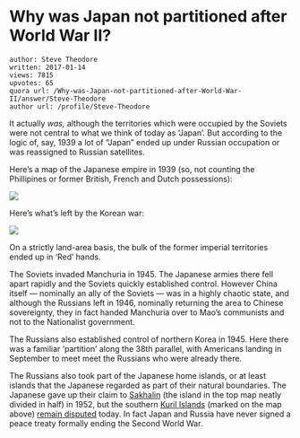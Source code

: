 # Why was Japan not partitioned after World War II?

	author: Steve Theodore
	written: 2017-01-14
	views: 7815
	upvotes: 65
	quora url: /Why-was-Japan-not-partitioned-after-World-War-II/answer/Steve-Theodore
	author url: /profile/Steve-Theodore


It actually _was,_ although the territories which were occupied by the Soviets were not central to what we think of today as ‘Japan’. But according to the logic of, say, 1939 a lot of “Japan” ended up under Russian occupation or was reassigned to Russian satellites.

Here’s a map of the Japanese empire in 1939 (so, not counting the Phillipines or former British, French and Dutch possessions):

![](https://qph.fs.quoracdn.net/main-qimg-bf6efc471c7d2eb69600da1f28866256)

Here’s what’s left by the Korean war:

![](https://qph.fs.quoracdn.net/main-qimg-6e71741f110125b196a831c0895d709f)

On a strictly land-area basis, the bulk of the former imperial territories ended up in ‘Red’ hands.

The Soviets invaded Manchuria in 1945. The Japanese armies there fell apart rapidly and the Soviets quickly established control. However China itself — nominally an ally of the Soviets — was in a highly chaotic state, and although the Russians left in 1946, nominally returning the area to Chinese sovereignty, they in fact handed Manchuria over to Mao’s communists and not to the Nationalist government.

The Russians also established control of northern Korea in 1945. Here there was a familiar ‘partition’ along the 38th parallel, with Americans landing in September to meet meet the Russians who were already there.

The Russians also took part of the Japanese home islands, or at least islands that the Japanese regarded as part of their natural boundaries. The Japanese gave up their claim to [Sakhalin](https://en.wikipedia.org/wiki/Sakhalin) (the island in the top map neatly divided in half) in 1952, but the southern [Kuril Islands](https://en.wikipedia.org/wiki/Kuril_Islands) (marked on the map above) [remain disputed](https://en.wikipedia.org/wiki/Kuril_Islands_dispute) today. In fact Japan and Russia have never signed a peace treaty formally ending the Second World War.

